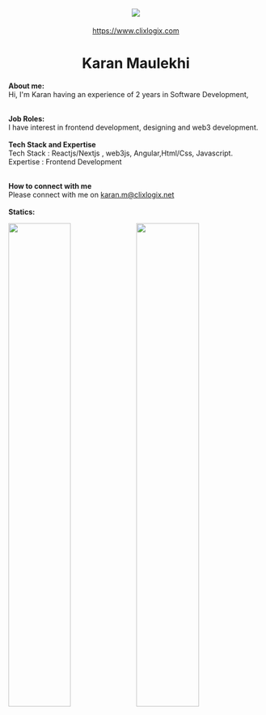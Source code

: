 <h1 align="center">
   <a>
    <img src="https://clixlogix.org/clixlogixlogo.jpeg"> </a>
</h1>
<p align="center">
    <a href="https://www.clixlogix.com/">
     https://www.clixlogix.com   
</a>
</p>
<h1 align="center">
  <b>Karan Maulekhi</b>
</h1>
<b> About me:</b>
</br>
Hi, I'm Karan having an experience of 2 years in Software Development,
</br>
</br>

<b>Job Roles:</b>
<br>
I have interest in frontend development, designing and web3 development. 
</br>
</br>
<b>Tech Stack and Expertise</b></br>
Tech Stack : Reactjs/Nextjs , web3js, Angular,Html/Css, Javascript.
Expertise : Frontend Development
</br>
</br>

<b>How to connect with me</b>
</br>
Please connect with me on  <a style="color: blue;" href="https://www.clixlogix.com/contact-us/">karan.m@clixlogix.net</a>
</br>
</br>
<b>Statics:</b>
<p align="left">
  <img width="49.5%" src="https://github-readme-stats.vercel.app/api?username=Clixlogix-Karan&show_icons=true&theme=gruvbox&hide_border=true" />
    <img width="49.5%" src="https://github-readme-streak-stats.herokuapp.com/?user=Clixlogix-Karan&theme=gruvbox&hide_border=true" />
</p>
<br>
